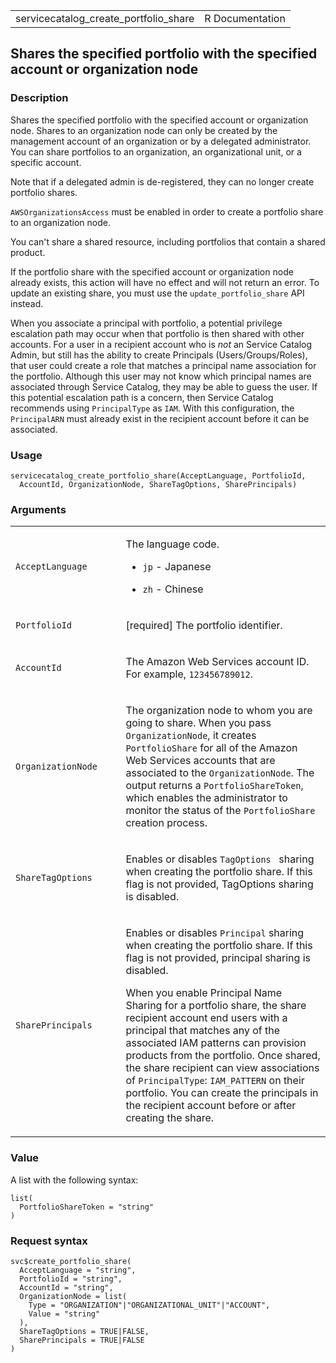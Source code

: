 <table style="width: 100%;">
<tbody>
<tr class="odd">
<td>servicecatalog_create_portfolio_share</td>
<td style="text-align: right;">R Documentation</td>
</tr>
</tbody>
</table>

## Shares the specified portfolio with the specified account or organization node

### Description

Shares the specified portfolio with the specified account or
organization node. Shares to an organization node can only be created by
the management account of an organization or by a delegated
administrator. You can share portfolios to an organization, an
organizational unit, or a specific account.

Note that if a delegated admin is de-registered, they can no longer
create portfolio shares.

`AWSOrganizationsAccess` must be enabled in order to create a portfolio
share to an organization node.

You can't share a shared resource, including portfolios that contain a
shared product.

If the portfolio share with the specified account or organization node
already exists, this action will have no effect and will not return an
error. To update an existing share, you must use the
`update_portfolio_share` API instead.

When you associate a principal with portfolio, a potential privilege
escalation path may occur when that portfolio is then shared with other
accounts. For a user in a recipient account who is *not* an Service
Catalog Admin, but still has the ability to create Principals
(Users/Groups/Roles), that user could create a role that matches a
principal name association for the portfolio. Although this user may not
know which principal names are associated through Service Catalog, they
may be able to guess the user. If this potential escalation path is a
concern, then Service Catalog recommends using `PrincipalType` as `IAM`.
With this configuration, the `PrincipalARN` must already exist in the
recipient account before it can be associated.

### Usage

    servicecatalog_create_portfolio_share(AcceptLanguage, PortfolioId,
      AccountId, OrganizationNode, ShareTagOptions, SharePrincipals)

### Arguments

<table>
<colgroup>
<col style="width: 35%" />
<col style="width: 65%" />
</colgroup>
<tbody>
<tr class="odd">
<td><code
id="servicecatalog_create_portfolio_share_:_AcceptLanguage">AcceptLanguage</code></td>
<td><p>The language code.</p>
<ul>
<li><p><code>jp</code> - Japanese</p></li>
<li><p><code>zh</code> - Chinese</p></li>
</ul></td>
</tr>
<tr class="even">
<td><code
id="servicecatalog_create_portfolio_share_:_PortfolioId">PortfolioId</code></td>
<td><p>[required] The portfolio identifier.</p></td>
</tr>
<tr class="odd">
<td><code
id="servicecatalog_create_portfolio_share_:_AccountId">AccountId</code></td>
<td><p>The Amazon Web Services account ID. For example,
<code>123456789012</code>.</p></td>
</tr>
<tr class="even">
<td><code
id="servicecatalog_create_portfolio_share_:_OrganizationNode">OrganizationNode</code></td>
<td><p>The organization node to whom you are going to share. When you
pass <code>OrganizationNode</code>, it creates
<code>PortfolioShare</code> for all of the Amazon Web Services accounts
that are associated to the <code>OrganizationNode</code>. The output
returns a <code>PortfolioShareToken</code>, which enables the
administrator to monitor the status of the <code>PortfolioShare</code>
creation process.</p></td>
</tr>
<tr class="odd">
<td><code
id="servicecatalog_create_portfolio_share_:_ShareTagOptions">ShareTagOptions</code></td>
<td><p>Enables or disables <code>TagOptions </code> sharing when
creating the portfolio share. If this flag is not provided, TagOptions
sharing is disabled.</p></td>
</tr>
<tr class="even">
<td><code
id="servicecatalog_create_portfolio_share_:_SharePrincipals">SharePrincipals</code></td>
<td><p>Enables or disables <code>Principal</code> sharing when creating
the portfolio share. If this flag is not provided, principal sharing is
disabled.</p>
<p>When you enable Principal Name Sharing for a portfolio share, the
share recipient account end users with a principal that matches any of
the associated IAM patterns can provision products from the portfolio.
Once shared, the share recipient can view associations of
<code>PrincipalType</code>: <code>IAM_PATTERN</code> on their portfolio.
You can create the principals in the recipient account before or after
creating the share.</p></td>
</tr>
</tbody>
</table>

### Value

A list with the following syntax:

    list(
      PortfolioShareToken = "string"
    )

### Request syntax

    svc$create_portfolio_share(
      AcceptLanguage = "string",
      PortfolioId = "string",
      AccountId = "string",
      OrganizationNode = list(
        Type = "ORGANIZATION"|"ORGANIZATIONAL_UNIT"|"ACCOUNT",
        Value = "string"
      ),
      ShareTagOptions = TRUE|FALSE,
      SharePrincipals = TRUE|FALSE
    )
